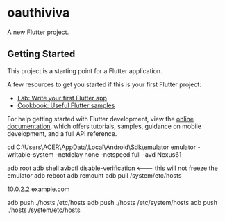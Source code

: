 # oauthiviva

A new Flutter project.

## Getting Started

This project is a starting point for a Flutter application.

A few resources to get you started if this is your first Flutter project:

- [Lab: Write your first Flutter app](https://docs.flutter.dev/get-started/codelab)
- [Cookbook: Useful Flutter samples](https://docs.flutter.dev/cookbook)

For help getting started with Flutter development, view the
[online documentation](https://docs.flutter.dev/), which offers tutorials,
samples, guidance on mobile development, and a full API reference.

cd C:\Users\ACER\AppData\Local\Android\Sdk\emulator
emulator -writable-system -netdelay none -netspeed full -avd Nexus61

adb root
adb shell avbctl disable-verification  <--- this will not freeze the emulator
adb reboot
adb remount
adb pull /system/etc/hosts

10.0.2.2 example.com

adb push ./hosts /etc/hosts
adb push ./hosts /etc/system/hosts
adb push ./hosts /system/etc/hosts